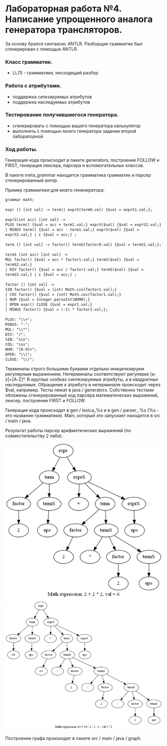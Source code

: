 # Лабораторная работа №4. Написание упрощенного аналога генератора трансляторов. 

За основу брался синтаксис ANTLR. Разборщик грамматик был сгенерирован с помощью ANTLR. 

### Класс грамматик.

* LL(1) - грамматики, нисходящий разбор 

### Работа с атрибутами.

* поддержка ситезируемых атрибутов 
* поддержка наследуемых атрибутов

### Тестирование получившиегося генератора. 

* сгенерировать с помощью вашего генератора калькулятор 
* выполнить с помощью моего генератора задание второй лабораторной

### Ход работы. 

Генерация кода происходит в пакете generators, построение FOLLOW и FIRST,
генерация лексера, парсера и вспомогательных классов. 

В пакете meta_grammar находится грамматика грамматик и парсер сгенерированный антлр. 

Пример грамматики для моего гененератора:
    
    grammar math;
    
    expr () [int val] -> term() exprS(term0.val) {$val = exprS1.val;};
    
    exprS(int acc) [int val] ->
    PLUS term() {$val = acc + term1.val;} exprS($val) {$val = exprS2.val;}
    | MINUS term() {$val = acc - term1.val;} exprS($val) {$val = exprS2.val;} | ε {$val = acc;} ;
    
    term () [int val] -> factor() termS(factor0.val) {$val = termS1.val;};
    
    termS (int acc) [int val] ->
    MUL factor() {$val = acc * factor1.val;} termS($val) {$val = termS2.val;}
    | DIV factor() {$val = acc / factor1.val;} termS($val) {$val = termS2.val;} | ε {$val = acc;} ;
    
    factor () [int val] ->
    SIN factor() {$val = (int) Math.sin(factor1.val);}
    | COS factor() {$val = (int) Math.cos(factor1.val);}
    | NUM {$val = Integer.parseInt(NUM0);}
    | OPEN expr() CLOSE {$val = expr1.val;}
    | MINUS factor() {$val = (-1) * factor1.val;};
    
    PLUS: "\\+";
    MINUS: "-";
    MUL: "\\*";
    DIV: "/";
    SIN: "sin";
    COS: "cos";
    NUM: "[0-9]+";
    OPEN: "\\(";
    CLOSE: "\\)";

Терминалы строго большими буквами отдельно иницилизируем регулярным выражением. 
Нетерминалы соответствуют регулярке [a-z]+[A-Z]*. В круглых скобках синтезируемые атрибуты, а
в квадратных наследуюмые. Обращение к атрибуту в нетерминале происходит через $val, например. 
Тесты лежат в java / generators. Собственно тестами обложены сгенерированный код парсера математических выражений, 
лексер, построение FIRST и FOLLOW. 

Генерация кода происходит в gen / lexica_%s и в gen / parser_ %s (%s - это название грамматики).
Main, который это запускает находится в src / main / java.

Результат работы парсер арифметических выражений (по совместительству 2 лаба):

<img src="./images/2021-12-06-01-33-32.png" alt="2 + 2 * 2">

<img src="./images/2021-12-06-01-33-54.png" alt="64 + 64 / 2 / 2 / 2">

Построение графа произходит в пакете src / main / java / graph.

